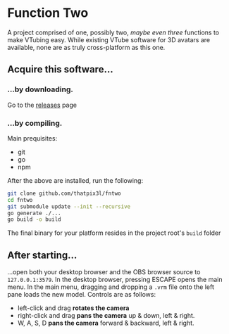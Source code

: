 # Function Two
A project comprised of one, possibly two, *maybe even three* functions to make VTubing easy.
While existing VTube software for 3D avatars are available, none are as truly cross-platform as this one.

## Acquire this software...

### ...by downloading.
Go to the [releases](https://github.com/thatpix3l/fntwo/releases) page

### ...by compiling.
Main prequisites:
- git
- go
- npm

After the above are installed, run the following:
```sh
git clone github.com/thatpix3l/fntwo
cd fntwo
git submodule update --init --recursive
go generate ./...
go build -o build
```
The final binary for your platform resides in the project root's `build` folder

## After starting...
...open both your desktop browser and the OBS browser source to `127.0.0.1:3579`.
In the desktop browser, pressing ESCAPE opens the main menu.
In the main menu, dragging and dropping a `.vrm` file onto the left pane loads the new model.
Controls are as follows:
- left-click and drag **rotates the camera**
- right-click and drag **pans the camera** up & down, left & right.
- W, A, S, D **pans the camera** forward & backward, left & right.